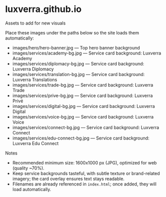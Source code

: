 # luxverra.github.io

Assets to add for new visuals

Place these images under the paths below so the site loads them automatically:

- images/hero/hero-banner.jpg — Top hero banner background
- images/services/academy-bg.jpg — Service card background: Luxverra Academy
- images/services/diplomacy-bg.jpg — Service card background: Luxverra Diplomacy
- images/services/translation-bg.jpg — Service card background: Luxverra Translations
- images/services/trade-bg.jpg — Service card background: Luxverra Trade
- images/services/prive-bg.jpg — Service card background: Luxverra Privé
- images/services/digital-bg.jpg — Service card background: Luxverra Digital
- images/services/voice-bg.jpg — Service card background: Luxverra Voice
- images/services/connect-bg.jpg — Service card background: Luxverra Connect
- images/services/edu-connect-bg.jpg — Service card background: Luxverra Edu Connect

Notes

- Recommended minimum size: 1600x1000 px (JPG), optimized for web (quality ~70%).
- Keep service backgrounds tasteful, with subtle texture or brand-related imagery; the card overlay ensures text stays readable.
- Filenames are already referenced in `index.html`; once added, they will load automatically.